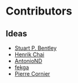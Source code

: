 Contributors
============

Ideas
-----

* [Stuart P. Bentley](https://github.com/stuartpb)
* [Henrik Chai](https://github.com/svenhenrik)
* [AntonioND](https://github.com/AntonioND)
* [fekga](https://github.com/fekga)
* [Pierre Cornier](https://github.com/pcornier)
